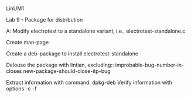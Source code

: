 LinUM1

Lab 9 - Package for distribution

A:
Modify electrotest to a standalone variant, i.e., electrotest-standalone.c

Create man-page
 
Create a deb-package to install electrotest-standalone

Delouse the package with lintian, excluding::
improbable-bug-number-in-closes
new-package-should-close-itp-bug

Extract information with command: dpkg-deb
Verify information with options -c -f

